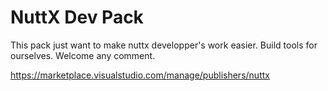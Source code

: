 # NuttX Dev Pack

This pack just want to make nuttx developper's work easier. Build tools for ourselves. Welcome any comment.

https://marketplace.visualstudio.com/manage/publishers/nuttx

